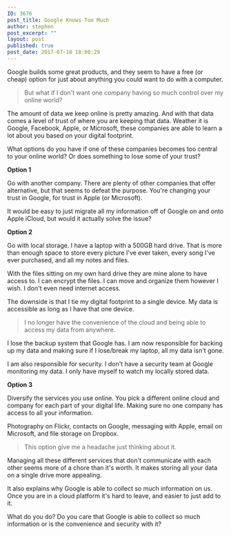 ```yaml
---
ID: 3676
post_title: Google Knows Too Much
author: stephen
post_excerpt: ""
layout: post
published: true
post_date: 2017-07-18 18:00:29
---
```

Google builds some great products, and they seem to have a free (or cheap) option for just about anything you could want to do with a computer.
<blockquote>But what if I don't want one company having so much control over my online world?</blockquote>
The amount of data we keep online is pretty amazing. And with that data comes a level of trust of where you are keeping that data. Weather it is Google, Facebook, Apple, or Microsoft, these companies are able to learn a lot about you based on your digital footprint.

What options do you have if one of these companies becomes too central to your online world? Or does something to lose some of your trust?

<strong>Option 1</strong>

Go with another company. There are plenty of other companies that offer alternative, but that seems to defeat the purpose. You're changing your trust in Google, for trust in Apple (or Microsoft).

It would be easy to just migrate all my information off of Google on and onto Apple iCloud, but would it actually solve the issue?

<strong>Option 2</strong>

Go with local storage. I have a laptop with a 500GB hard drive. That is more than enough space to store every picture I've ever taken, every song I've ever purchased, and all my notes and files.

With the files sitting on my own hard drive they are mine alone to have access to. I can encrypt the files. I can move and organize them however I wish. I don't even need internet access.

The downside is that I tie my digital footprint to a single device. My data is accessible as long as I have that one device.
<blockquote>I no longer have the convenience of the cloud and being able to access my data from anywhere.</blockquote>
I lose the backup system that Google has. I am now responsible for backing up my data and making sure if I lose/break my laptop, all my data isn't gone.

I am also responsible for security. I don't have a security team at Google monitoring my data. I only have myself to watch my locally stored data.

<strong>Option 3</strong>

Diversify the services you use online. You pick a different online cloud and company for each part of your digital life. Making sure no one company has access to all your information.

Photography on Flickr, contacts on Google, messaging with Apple, email on Microsoft, and file storage on Dropbox.
<blockquote>This option give me a headache just thinking about it.</blockquote>
Managing all these different services that don't communicate with each other seems more of a chore than it's worth. It makes storing all your data on a single drive more appealing.

It also explains why Google is able to collect so much information on us. Once you are in a cloud platform it's hard to leave, and easier to just add to it.

What do you do? Do you care that Google is able to collect so much information or is the convenience and security with it?